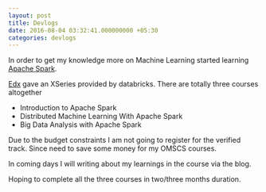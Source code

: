 ```yaml
---
layout: post
title: Devlogs 
date: 2016-08-04 03:32:41.000000000 +05:30
categories: devlogs
---
```


In order to get my knowledge more on Machine Learning started learning [Apache Spark](http://spark.apache.org/).

[Edx](https://www.edx.org/) gave an XSeries provided by databricks. There are totally three courses altogether
* Introduction to Apache Spark
* Distributed Machine Learning With Apache Spark
* Big Data Analysis with Apache Spark

Due to the budget constraints I am not going to register for the verified track. Since need to save some money for my OMSCS courses.

In coming days I will writing about my learnings in the course via the blog.

Hoping to complete all the three courses in two/three months duration.
